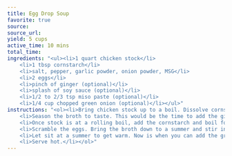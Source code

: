 ```yaml
---
title: Egg Drop Soup
favorite: true
source: 
source_url: 
yield: 5 cups
active_time: 10 mins
total_time: 
ingredients: "<ul><li>1 quart chicken stock</li>
	<li>1 tbsp cornstarch</li>
	<li>salt, pepper, garlic powder, onion powder, MSG</li>
	<li>2 eggs</li>
	<li>pinch of ginger (optional)</li>
	<li>splash of soy sauce (optional)</li>
	<li>1/2 to 2/3 tsp miso paste (optional)</li>
	<li>1/4 cup chopped green onion (optional)</li></ul>"
instructions: "<ol><li>Bring chicken stock up to a boil. Dissolve cornstarch in either 2 tbsp of cold water or 2 tbsp of the chicken broth.</li>
	<li>Season the broth to taste. This would be the time to add the ginger, soy sauce, and miso.</li>
	<li>Once stock is at a rolling boil, add the cornstarch and boil for a couple more minutes.</li>
	<li>Scramble the eggs. Bring the broth down to a summer and stir in a circle. While the broth is circling, slowly pour in the eggs so that they string up.</li>
	<li>Let sit at a summer to get warm. Now is when you can add the green onions and any other additions.</li>
	<li>Serve hot.</li></ol>"
---
```

